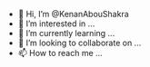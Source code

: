 - 👋 Hi, I’m @KenanAbouShakra
- 👀 I’m interested in ...
- 🌱 I’m currently learning ...
- 💞️ I’m looking to collaborate on ...
- 📫 How to reach me ...

<!---
KenanAbouShakra/KenanAbouShakra is a ✨ special ✨ repository because its `README.md` (this file) appears on your GitHub profile.
You can click the Preview link to take a look at your changes.
--->
